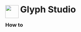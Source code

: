 
<h1>
	<img src="~/icon.svg" style="float: left; width: 42px; margin: 3px 5px 0 0;">
	Glyph Studio
</h1>

### How to

